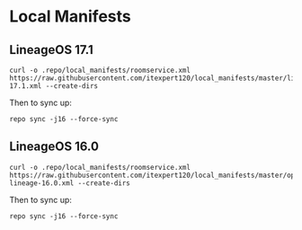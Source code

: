 Local Manifests
===========
LineageOS 17.1
---------------
```
curl -o .repo/local_manifests/roomservice.xml https://raw.githubusercontent.com/itexpert120/local_manifests/master/lineage-17.1.xml --create-dirs
```
Then to sync up:
```
repo sync -j16 --force-sync
```


LineageOS 16.0
---------------
```
curl -o .repo/local_manifests/roomservice.xml https://raw.githubusercontent.com/itexpert120/local_manifests/master/opt-lineage-16.0.xml --create-dirs
```
Then to sync up:
```
repo sync -j16 --force-sync
```
